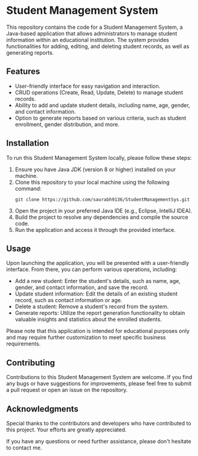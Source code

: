 # Student Management System

This repository contains the code for a Student Management System, a Java-based application that allows administrators to manage 
student information within an educational institution. The system provides functionalities for adding, editing, and deleting student 
records, as well as generating reports.

## Features
- User-friendly interface for easy navigation and interaction.
- CRUD operations (Create, Read, Update, Delete) to manage student records.
- Ability to add and update student details, including name, age, gender, and contact information.
- Option to generate reports based on various criteria, such as student enrollment, gender distribution, and more.

## Installation
To run this Student Management System locally, please follow these steps:
1. Ensure you have Java JDK (version 8 or higher) installed on your machine.
2. Clone this repository to your local machine using the following command:
   ```
   git clone https://github.com/saurabh9136/StudentManagementSys.git
   ```
3. Open the project in your preferred Java IDE (e.g., Eclipse, IntelliJ IDEA).
4. Build the project to resolve any dependencies and compile the source code.
5. Run the application and access it through the provided interface.

## Usage
Upon launching the application, you will be presented with a user-friendly interface. From there, you can perform various operations,
including:

- Add a new student: Enter the student's details, such as name, age, gender, and contact information, and save the record.
- Update student information: Edit the details of an existing student record, such as contact information or age.
- Delete a student: Remove a student's record from the system.
- Generate reports: Utilize the report generation functionality to obtain valuable insights and statistics about the enrolled students.

Please note that this application is intended for educational purposes only and may require further customization to meet specific business requirements.

## Contributing
Contributions to this Student Management System are welcome. If you find any bugs or have suggestions for improvements, please feel free to submit a pull request or open an issue on the repository.


## Acknowledgments
Special thanks to the contributors and developers who have contributed to this project. Your efforts are greatly appreciated.

If you have any questions or need further assistance, please don't hesitate to contact me.
